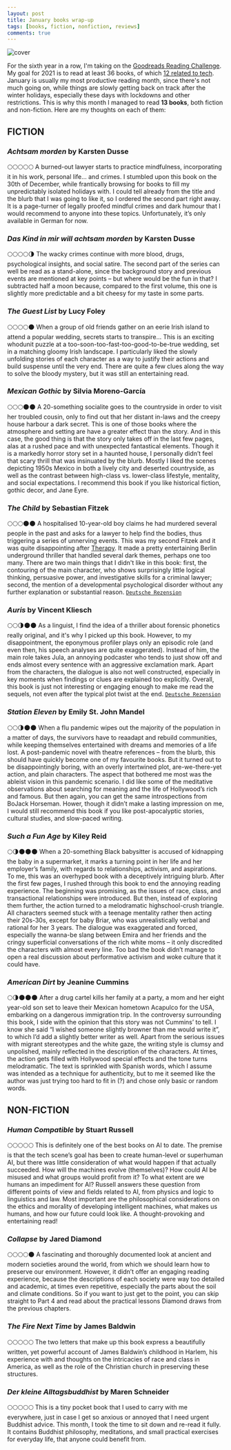```yaml
---
layout: post
title: January books wrap-up
tags: [books, fiction, nonfiction, reviews]
comments: true
---
```


![cover](../assets/img/books_jan21.jpg)

For the sixth year in a row, I'm taking on the [Goodreads Reading Challenge](https://www.goodreads.com/user_challenges/25475893). My goal for 2021 is to read at least 36 books, of which [12 related to tech](/2021-01-09-tech-books-to-read-in-2021). January is usually my most productive reading month, since there's not much going on, while things are slowly getting back on track after the winter holidays, especially these days with lockdowns and other restrictions. This is why this month I managed to read **13 books**, both fiction and non-fiction. Here are my thoughts on each of them:

FICTION
-------

### *Achtsam morden* by Karsten Dusse
🌕🌕🌕🌕🌕 A burned-out lawyer starts to practice mindfulness, incorporating it in his work, personal life… and crimes. I stumbled upon this book on the 30th of December, while frantically browsing for books to fill my unpredictably isolated holidays with. I could tell already from the title and the blurb that I was going to like it, so I ordered the second part right away. It is a page-turner of legally proofed mindful crimes and dark humour that I would recommend to anyone into these topics. Unfortunately, it’s only available in German for now.

### *Das Kind in mir will achtsam morden* by Karsten Dusse
🌕🌕🌕🌕🌗 The wacky crimes continue with more blood, drugs, psychological insights, and social satire. The second part of the series can well be read as a stand-alone, since the background story and previous events are mentioned at key points – but where would be the fun in that? I subtracted half a moon because, compared to the first volume, this one is slightly more predictable and a bit cheesy for my taste in some parts.

### *The Guest List* by Lucy Foley
🌕🌕🌕🌕🌑 When a group of old friends gather on an eerie Irish island to attend a popular wedding, secrets starts to transpire… This is an exciting whodunit puzzle at a too-soon-too-fast-too-good-to-be-true wedding, set in a matching gloomy Irish landscape. I particularly liked the slowly unfolding stories of each character as a way to justify their actions and build suspense until the very end. There are quite a few clues along the way to solve the bloody mystery, but it was still an entertaining read.

### *Mexican Gothic* by Silvia Moreno-García
🌕🌕🌕🌑🌑 A 20-something socialite goes to the countryside in order to visit her troubled cousin, only to find out that her distant in-laws and the creepy house harbour a dark secret. This is one of those books where the atmosphere and setting are have a greater effect than the story. And in this case, the good thing is that the story only takes off in the last few pages, alas at a rushed pace and with unexpected fantastical elements. Though it is a markedly horror story set in a haunted house, I personally didn’t feel that scary thrill that was insinuated by the blurb. Mostly I liked the scenes depicting 1950s Mexico in both a lively city and deserted countryside, as well as the contrast between high-class vs. lower-class lifestyle, mentality, and social expectations. I recommend this book if you like historical fiction, gothic decor, and Jane Eyre.

### *The Child* by Sebastian Fitzek
🌕🌕🌕🌑🌑 A hospitalised 10-year-old boy claims he had murdered several people in the past and asks for a lawyer to help find the bodies, thus triggering a series of unnerving events. This was my second Fitzek and it was quite disappointing after [Therapy](https://www.amazon.de/gp/product/B004X2X76U/ref=as_li_tl?ie=UTF8&camp=1638&creative=6742&creativeASIN=B004X2X76U&linkCode=as2&tag=lorena069-21&linkId=fb2cdbd05da973f2e7d4b39830a507a7). It made a pretty entertaining Berlin underground thriller that handled several dark themes, perhaps one too many. There are two main things that I didn't like in this book: first, the contouring of the main character, who shows surprisingly little logical thinking, persuasive power, and investigative skills for a criminal lawyer; second, the mention of a developmental psychological disorder without any further explanation or substantial reason.
[`Deutsche Rezension`](https://www.goodreads.com/review/show/3768797936?book_show_action=false)

### *Auris* by Vincent Kliesch
🌕🌕🌗🌑🌑 As a linguist, I find the idea of a thriller about forensic phonetics really original, and it's why I picked up this book. However, to my disappointment, the eponymous profiler plays only an episodic role (and even then, his speech analyses are quite exaggerated). Instead of him, the main role takes Jula, an annoying podcaster who tends to just show off and ends almost every sentence with an aggressive exclamation mark. Apart from the characters, the dialogue is also not well constructed, especially in key moments when findings or clues are explained too explicitly. Overall, this book is just not interesting or engaging enough to make me read the sequels, not even after the typical plot twist at the end.
[`Deutsche Rezension`](https://www.goodreads.com/review/show/3734697892?book_show_action=false)

### *Station Eleven* by Emily St. John Mandel
🌕🌕🌗🌑🌑 When a flu pandemic wipes out the majority of the population in a matter of days, the survivors have to reaadapt and rebuild communities, while keeping themselves entertained with dreams and memories of a life lost. A post-pandemic novel with theatre references – from the blurb, this should have quickly become one of my favourite books. But it turned out to be disappointingly boring, with an overly intertwined plot, are-we-there-yet action, and plain characters. The aspect that bothered me most was the ableist vision in this pandemic scenario. I did like some of the meditative observations about searching for meaning and the life of Hollywood’s rich and famous. But then again, you can get the same introspections from BoJack Horseman. Hower, though it didn’t make a lasting impression on me, I would still recommend this book if you like post-apocalyptic stories, cultural studies, and slow-paced writing.

### *Such a Fun Age* by Kiley Reid
🌕🌗🌑🌑🌑 When a 20-something Black babysitter is accused of kidnapping the baby in a supermarket, it marks a turning point in her life and her employer’s family, with regards to relationships, activism, and aspirations. To me, this was an overhyped book with a deceptively intriguing blurb. After the first few pages, I rushed through this book to end the annoying reading experience. The beginning was promising, as the issues of race, class, and transactional relationships were introduced. But then, instead of exploring them further, the action turned to a melodramatic highschool-crush triangle. All characters seemed stuck with a teenage mentality rather then acting their 20s-30s, except for baby Briar, who was unrealistically verbal and rational for her 3 years. The dialogue was exaggerated and forced, especially the wanna-be slang between Emira and her friends and the cringy superficial conversations of the rich white moms – it only discredited the characters with almost every line. Too bad the book didn’t manage to open a real discussion about performative activism and woke culture that it could have.

### *American Dirt* by Jeanine Cummins
🌕🌗🌑🌑🌑 After a drug cartel kills her family at a party, a mom and her eight year-old son set to leave their Mexican hometown Acapulco for the USA, embarking on a dangerous immigration trip. In the controversy surrounding this book, I side with the opinion that this story was not Cummins’ to tell. I know she said “I wished someone slightly browner than me would write it”, to which I’d add a slightly better writer as well. Apart from the serious issues with migrant stereotypes and the white gaze, the writing style is clumsy and unpolished, mainly reflected in the description of the characters. At times, the action gets filled with Hollywood special effects and the tone turns melodramatic. The text is sprinkled with Spanish words, which I assume was intended as a technique for authenticity, but to me it seemed like the author was just trying too hard to fit in (?) and chose only basic or random words. 


NON-FICTION
-----------

### *Human Compatible* by Stuart Russell
🌕🌕🌕🌕🌕 This is definitely one of the best books on AI to date. The premise is that the tech scene’s goal has been to create human-level or superhuman AI, but there was little consideration of what would happen if that actually succeeded. How will the machines evolve (themselves)? How could AI be misused and what groups would profit from it? To what extent are we humans an impediment for AI? Russell answers these question from different points of view and fields related to AI, from physics and logic to linguistics and law. Most important are the philosophical considerations on the ethics and morality of developing intelligent machines, what makes us humans, and how our future could look like. A thought-provoking and entertaining read!

### *Collapse* by Jared Diamond
🌕🌕🌕🌕🌑 A fascinating and thoroughly documented look at ancient and modern societies around the world, from which we should learn how to preserve our environment. However, it didn’t offer an engaging reading experience, because the descriptions of each society were way too detailed and academic, at times even repetitive, especially the parts about the soil and climate conditions. So if you want to just get to the point, you can skip straight to Part 4 and read about the practical lessons Diamond draws from the previous chapters.

### *The Fire Next Time* by James Baldwin
🌕🌕🌕🌕🌕 The two letters that make up this book express a beautifully written, yet powerful account of James Baldwin’s childhood in Harlem, his experience with and thoughts on the intricacies of race and class in America, as well as the role of the Christian church in preserving these structures.

### *Der kleine Alltagsbuddhist* by Maren Schneider
🌕🌕🌕🌕🌕 This is a tiny pocket book that I used to carry with me everywhere, just in case I get so anxious or annoyed that I need urgent Buddhist advice. This month, I took the time to sit down and re-read it fully. It contains Buddhist philosophy, meditations, and small practical exercises for everyday life, that anyone could benefit from.